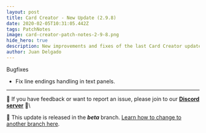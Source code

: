 ```yaml
---
layout: post
title: Card Creator - New Update (2.9.8)
date: 2020-02-05T10:31:05.442Z
tags: PatchNotes
image: card-creator-patch-notes-2-9-8.png
hide_hero: true
description: New improvements and fixes of the last Card Creator update!
author: Juan Delgado
---
```

<!--StartFragment-->

Bugfixes

* Fix line endings handling in text panels.

---

📌 If you have feedback or want to report an issue, please join to our **[Discord server](http://discord.gg/pixelatto)** 💬\

📌 This update is released in the ***beta*** branch. [Learn how to change to another branch here](/blog/beta-and-legacy-versions).
